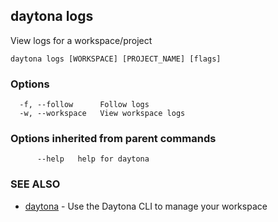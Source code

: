 ## daytona logs

View logs for a workspace/project

```
daytona logs [WORKSPACE] [PROJECT_NAME] [flags]
```

### Options

```
  -f, --follow      Follow logs
  -w, --workspace   View workspace logs
```

### Options inherited from parent commands

```
      --help   help for daytona
```

### SEE ALSO

* [daytona](daytona.md)	 - Use the Daytona CLI to manage your workspace


